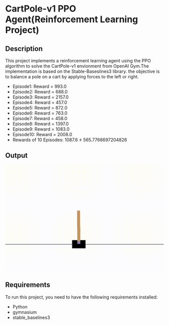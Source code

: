 # CartPole-v1 PPO Agent(Reinforcement Learning Project)

## Description
This project implements a reinforcement learning agent using the PPO algorithm to solve the CartPole-v1 envionment from OpenAI Gym.The implementation is based on the Stable-Baseslines3 library.
the objective  is to balance a pole on a cart by applying forces to the left or right.

- Episode1: Reward = 993.0
- Episode2: Reward = 688.0
- Episode3: Reward = 2157.0
- Episode4: Reward = 457.0
- Episode5: Reward = 872.0
- Episode6: Reward = 763.0
- Episode7: Reward = 458.0
- Episode8: Reward = 1397.0
- Episode9: Reward = 1083.0
- Episode10: Reward = 2008.0
- Rewards of 10 Episodes: 1087.6 ± 565.7766697204826
## Output
![Watch Demo Video](output/output.gif)

## Requirements
To run this project, you need to have the following requirements installed:
- Python
- gymnasium
- stable_baselines3

